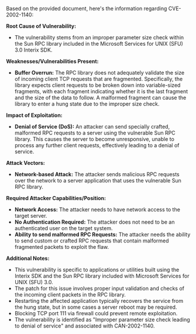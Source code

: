 Based on the provided document, here's the information regarding CVE-2002-1140:

**Root Cause of Vulnerability:**
- The vulnerability stems from an improper parameter size check within the Sun RPC library included in the Microsoft Services for UNIX (SFU) 3.0 Interix SDK.

**Weaknesses/Vulnerabilities Present:**
- **Buffer Overrun:** The RPC library does not adequately validate the size of incoming client TCP requests that are fragmented. Specifically, the library expects client requests to be broken down into variable-sized fragments, with each fragment indicating whether it is the last fragment and the size of the data to follow. A malformed fragment can cause the library to enter a hung state due to the improper size check.

**Impact of Exploitation:**
- **Denial of Service (DoS):** An attacker can send specially crafted, malformed RPC requests to a server using the vulnerable Sun RPC library. This causes the server to become unresponsive, unable to process any further client requests, effectively leading to a denial of service.

**Attack Vectors:**
- **Network-based Attack:** The attacker sends malicious RPC requests over the network to a server application that uses the vulnerable Sun RPC library.

**Required Attacker Capabilities/Position:**
- **Network Access:** The attacker needs to have network access to the target server.
- **No Authentication Required:** The attacker does not need to be an authenticated user on the target system.
- **Ability to send malformed RPC Requests:** The attacker needs the ability to send custom or crafted RPC requests that contain malformed fragmented packets to exploit the flaw.

**Additional Notes:**
- This vulnerability is specific to applications or utilities built using the Interix SDK and the Sun RPC library included with Microsoft Services for UNIX (SFU) 3.0.
- The patch for this issue involves proper input validation and checks of the incoming client packets in the RPC library.
- Restarting the affected application typically recovers the service from the hung state, but in some cases a server reboot may be required.
- Blocking TCP port 111 via firewall could prevent remote exploitation.
- The vulnerability is identified as "Improper parameter size check leading to denial of service" and associated with CAN-2002-1140.